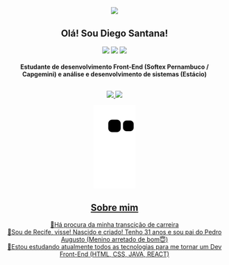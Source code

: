 <div id="header" align="center">
  <img src="https://media.giphy.com/media/M9gbBd9nbDrOTu1Mqx/giphy.gif" width="100"/>
  
  
  <div id="badges">
  
## Olá! Sou Diego Santana!
<div>
<a href="https://www.instagram.com/diiegosantana10/" target="_blank"><img src="https://img.shields.io/badge/-Instagram-%23E4405F?style=for-the-badge&logo=instagram&logoColor=white" target="_blank"></a>
<a href="www.linkedin.com/in/diegohig" target="_blank"><img src="https://img.shields.io/badge/-LinkedIn-%230077B5?style=for-the-badge&logo=linkedin&logoColor=white" target="_blank"></a>
<a href = "mailto:DiiegoSantanaa10@gmail.com"><img src="https://img.shields.io/badge/-Gmail-%23333?style=for-the-badge&logo=gmail&logoColor=white" target="_blank"></a>
</div>

<h4>
Estudante de desenvolvimento Front-End (Softex Pernambuco / Capgemini) e análise e desenvolvimento de sistemas (Estácio)
</h4>

## 

<div align="center">
  <a href="https://github.com/DiegoHigino">
  <img height="130em" src="https://github-readme-stats.vercel.app/api?username=DiegoHigino&show_icons=true&theme=dark&include_all_commits=true&count_private=true"/>
  <img height="130em" src="https://github-readme-stats.vercel.app/api/top-langs/?username=DiegoHigino&layout=compact&langs_count=7&theme=dark"/>
</div>

  ![snake gif](https://github.com/DiegoHigino/DiegoHigino/blob/output/github-contribution-grid-snake.svg)

<h2>
Sobre mim
</h2>

🙌Há procura da minha transcição de carreira<br>
🙂Sou de Recife, visse! Nascido e criado! Tenho 31 anos e sou pai do Pedro Augusto (Menino arretado de bom😇)<br>
📖Estou estudando atualmente todos as tecnologias para me tornar um Dev Front-End (HTML, CSS, JAVA, REACT)<br>




</div>
</div>
  
 

